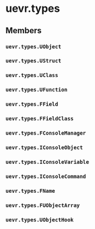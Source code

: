 # uevr.types

## Members

### `uevr.types.UObject`

### `uevr.types.UStruct`

### `uevr.types.UClass`

### `uevr.types.UFunction`

### `uevr.types.FField`

### `uevr.types.FFieldClass`

### `uevr.types.FConsoleManager`

### `uevr.types.IConsoleObject`

### `uevr.types.IConsoleVariable`

### `uevr.types.IConsoleCommand`

### `uevr.types.FName`

### `uevr.types.FUObjectArray`

### `uevr.types.UObjectHook`
